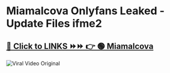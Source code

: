 
 # Miamalcova Onlyfans Leaked - Update Files ifme2

## <h2><a href="https://clipsfans.com/Miamalcova&ref=git">🔗 Click to LINKS ⏩⏩ 👉 🟢 Miamalcova </a></h2>

<a href="https://clipsfans.com/Miamalcova&ref=git" rel="nofollow" data-target="animated-image.originalLink"><img src="https://i.ibb.co.com/xMMVF88/686577567.gif" alt="Viral Video Original" style="max-width: 100%; display: inline-block;" data-target="animated-image.originalImage"></a>

